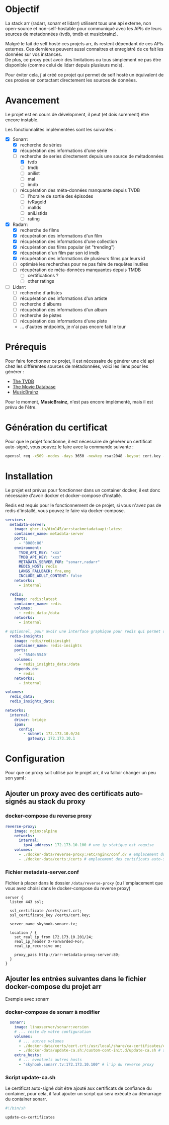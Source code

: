 # Objectif
La stack arr (radarr, sonarr et lidarr) utilisent tous une api externe, non open-source et non-self-hostable
pour communiqué avec les APIs de leurs sources de metadonnées (tvdb, tmdb et musicbrainz).

Malgré le fait de self hosté ces projets arr, ils restent dépendant de ces APIs externes. Ces dernières peuvent aussi connaitres et enregistré de ce fait les données sur vos instances.  
De plus, ce proxy peut avoir des limitations ou tous simplement ne pas être disponible (comme celui de lidarr depuis plusieurs mois).

Pour éviter cela, j'ai créé ce projet qui permet de self hosté un équivalent de ces proxies en contactant directement les sources de données.

# Avancement
Le projet est en cours de dévelopment, il peut (et dois surement) être encore instable.

Les fonctionnalités implémentées sont les suivantes :
- [x] Sonarr:
  - [x] recherche de séries
  - [x] récupération des informations d'une série
  - [ ] recherche de series directement depuis une source de métadonnées
    - [x] tvdb
    - [ ] tmdb
    - [ ] anilist
    - [ ] mal
    - [ ] imdb
  - [ ] récupération des méta-données manquante depuis TVDB
    - [ ] l'horaire de sortie des épisodes
    - [ ] tvRageId
    - [ ] malIds
    - [ ] aniListIds
    - [ ] rating
- [x] Radarr:
  - [x] recherche de films
  - [x] récupération des informations d'un film
  - [x] récupération des informations d'une collection
  - [x] récupération des films popular (et "trending")
  - [x] récupération d'un film par son id imdb
  - [x] récupération des informations de plusieurs films par leurs id
  - [ ] optimisé les recherches pour ne pas faire de requêtes inutiles
  - [ ] récupération de méta-données manquantes depuis TMDB
    - [ ] certifications ?
    - [ ] other ratings 
- [ ] Lidarr:
  - [ ] recherche d'artistes
  - [ ] récupération des informations d'un artiste
  - [ ] recherche d'albums
  - [ ] récupération des informations d'un album
  - [ ] recherche de pistes
  - [ ] récupération des informations d'une piste
  - ... d'autres endpoints, je n'ai pas encore fait le tour

# Prérequis
Pour faire fonctionner ce projet, il est nécessaire de générer une clé api chez les différentes sources de 
métadonnées, voici les liens pour les générer :
- [The TVDB](https://thetvdb.com/api-information)
- [The Movie Database](https://developers.themoviedb.org/3/getting-started/introduction)
- [MusicBrainz](https://musicbrainz.org/doc/Development/XML_Web_Service/Version_2)

Pour le moment, **MusicBrainz**, n'est pas encore implémenté, mais il est prévu de l'être.

# Génération du certificat
Pour que le projet fonctionne, il est nécessaire de générer un certificat auto-signé, vous pouvez le faire avec la commande suivante :

```bash
openssl req -x509 -nodes -days 3650 -newkey rsa:2048 -keyout cert.key -out cert.crt -subj "/C=FR/ST=France/L=Paris/O=MyCompany/CN=skyhook.sonarr.tv"
```

# Installation
Le projet est prévus pour fonctionner dans un container docker, il est donc nécessaire d'avoir docker et docker-compose d'installé.

Redis est requis pour le fonctionnement de ce projet, si vous n'avez pas de redis d'installé, vous pouvez le faire via docker-compose.

```yaml
services:
  metadata-server:
    image: ghcr.io/dim145/arrstackmetadataapi:latest
    container_name: metadata-server
    ports:
      - "8080:80"
    environment:
      TVDB_API_KEY: "xxx"
      TMDB_API_KEY: "xxx"
      METADATA_SERVER_FOR: "sonarr,radarr"
      REDIS_HOST: redis
      LANGS_FALLBACK: fra,eng
      INCLUDE_ADULT_CONTENT: false
    networks:
      - internal

  redis:
    image: redis:latest
    container_name: redis
    volumes:
      - redis_data:/data
    networks:
      - internal

# optionnel, pour avoir une interface graphique pour redis qui permet de géré le cache
  redis-insights:
    image: redis/redisinsight
    container_name: redis-insights
    ports:
      - '5540:5540'
    volumes:
      - redis_insights_data:/data
    depends_on:
      - redis
    networks:
      - internal

volumes:
  redis_data:
  redis_insights_data:

networks:
  internal:
    driver: bridge
    ipam:
      config:
        - subnet: 172.173.10.0/24
          gateway: 172.173.10.1
```

# Configuration
Pour que ce proxy soit utilisé par le projet arr, il va falloir changer un peu son yaml :

## Ajouter un proxy avec des certificats auto-signés au stack du proxy
### docker-compose du reverse proxy
```yaml
reverse-proxy:
    image: nginx:alpine
    networks:
      internal:
        ipv4_address: 172.173.10.100 # une ip statique est requise
    volumes:
      - ./docker-data/reverse-proxy:/etc/nginx/conf.d/ # emplacement du fichier de conf nginx (ci-dessous)
      - ./docker-data/certs:/certs # emplacement des certificats auto-signés
```
### Fichier metadata-server.conf  
Fichier à placer dans le dossier `/data/reverse-proxy` (ou l'emplacement que vous avez choisi dans le docker-compose du reverse proxy)
```
server {
  listen 443 ssl;

  ssl_certificate /certs/cert.crt;
  ssl_certificate_key /certs/cert.key;

  server_name skyhook.sonarr.tv;

  location / {
    set_real_ip_from 172.173.10.201/24;
    real_ip_header X-Forwarded-For;
    real_ip_recursive on;

    proxy_pass http://arr-metadata-proxy-server:80;
  }
}
```

## Ajouter les entrées suivantes dans le fichier docker-compose du projet arr
Exemple avec sonarr

### docker-compose de sonarr à modifier
```yaml
  sonarr:
    image: linuxserver/sonarr:version
    # ... reste de votre configuration
    volumes:
      # ... autres volumes
      - ./docker-data/certs/cert.crt:/usr/local/share/ca-certificates/cert.crt # ajoute juste le certificat auto-signé
      - ./docker-data/update-ca.sh:/custom-cont-init.d/update-ca.sh # script pour mettre à jour les certificats au démarrage du container
    extra_hosts: 
      # ... eventuels autres hosts
      - "skyhook.sonarr.tv:172.173.10.100" # l'ip du reverse proxy
```

### Script update-ca.sh
Le certificat auto-signé doit être ajouté aux certificats de confiance du container, pour cela, il faut ajouter un script qui sera exécuté au démarrage du container sonarr.
```bash
#!/bin/sh

update-ca-certificates

```